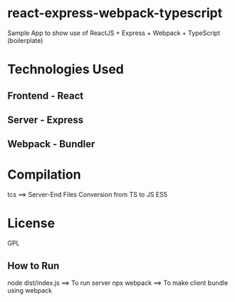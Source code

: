 # react-express-webpack-typescript
Sample App to show use of ReactJS + Express + Webpack + TypeScript (boilerplate)

# Technologies Used
## Frontend - React
## Server - Express
## Webpack - Bundler 
 
# Compilation
tcs ==> Server-End Files Conversion from TS to JS ES5

# License
GPL
 
## How to Run
node dist/index.js ==> To run server
npx webpack ==> To make client bundle using webpack
